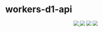 # workers-d1-api

<p align="center">
    <a href="https://github.com/ghuninew1" alt="github">
        <img src="https://img.shields.io/badge/-@ghuninew1-%23181717?style=flat&logo=github" />
    </a>
    <img src="https://img.shields.io/github/repo-size/ghuninew1/workers-d1-api" />
    <img src="https://img.shields.io/github/directory-file-count/ghuninew1/workers-d1-api" />
    <img src="https://img.shields.io/github/release-date/ghuninew1/workers-d1-api" />
</p>
<!-- curl -X GET "https://api.cloudflare.com/client/v4/user/tokens/verify" \
     -H "Authorization: Bearer Gc8snmsawQIxcOn4AhWhL05-F6PeKv2tODtNl8p9" \
     -H "Content-Type:application/json" -->
